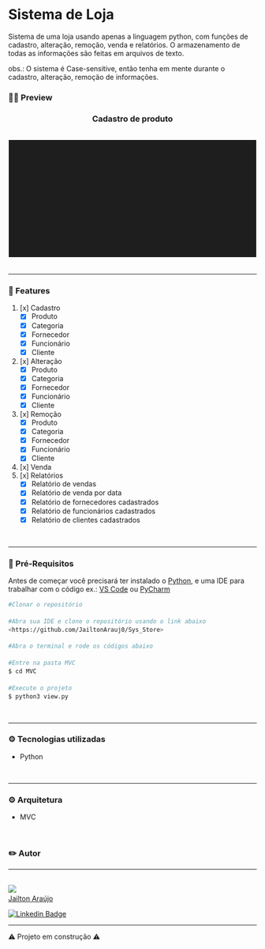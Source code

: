 <h1> Sistema de Loja </h1>

Sistema de uma loja usando apenas a linguagem python, com funções de cadastro, alteração, remoção, venda e relatórios. O armazenamento de todas as informações são feitas em arquivos de texto.

obs.: O sistema é Case-sensitive, então tenha em mente durante o cadastro, alteração, remoção de informações.

### 👨‍💻 Preview

<div align=center>
<h3> Cadastro de produto</h3>
<br>

<img border=1% src=./demo.gif>
</div>
<br>
<hr>

### 📌 Features

1. [x] Cadastro
    - [x] Produto
    - [x] Categoria
    - [x] Fornecedor
    - [x] Funcionário
    - [x] Cliente
2. [x] Alteração
    - [x] Produto
    - [x] Categoria
    - [x] Fornecedor
    - [x] Funcionário
    - [x] Cliente
3. [x] Remoção
    - [x] Produto
    - [x] Categoria
    - [x] Fornecedor
    - [x] Funcionário
    - [x] Cliente
4. [x] Venda
5. [x] Relatórios
    - [x] Relatório de vendas
    - [x] Relatório de venda por data
    - [x] Relatório de fornecedores cadastrados
    - [x] Relatório de funcionários cadastrados
    - [x] Relatório de clientes cadastrados

<br>
<hr>

### 🔧 Pré-Requisitos

Antes de começar você precisará ter instalado o [Python](https://www.python.org/downloads/), e uma IDE para trabalhar com o código ex.: [VS Code](https://code.visualstudio.com/download) ou [PyCharm](https://www.jetbrains.com/pt-br/pycharm/download/#section=windows)

```bash
#Clonar o repositório 

#Abra sua IDE e clone o repositório usando o link abaixo
<https://github.com/JailtonArauj0/Sys_Store>

#Abra o terminal e rode os códigos abaixo 

#Entre na pasta MVC
$ cd MVC

#Execute o projeto
$ python3 view.py
```

<br>
<hr>

### ⚙️ Tecnologias utilizadas

- Python

<br>
<hr>

### ⚙️ Arquitetura

- MVC

<br>

### ✏️ Autor

<hr>
<br>
<img src="https://avatars.githubusercontent.com/u/98783900?v=4" width=120px><br>
<a href="https://github.com/JailtonArauj0">Jailton Araújo</a>

<br>

[![Linkedin Badge](https://img.shields.io/badge/-Jailton-blue?style=flat-square&logo=Linkedin&logoColor=white&link=https://www.linkedin.com/in/jailton-araujo/)](https://www.linkedin.com/in/jailton-araujo/)

<hr>


⚠️ Projeto em construção ⚠️
